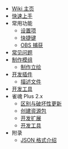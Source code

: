 - [Wiki 主页](https://github.com/MajsoulPlus/majsoul-plus/wiki/Home)
- [快速上手](https://github.com/MajsoulPlus/majsoul-plus/wiki/QuickStart)
- 常用功能
  - [设置项](https://github.com/MajsoulPlus/majsoul-plus/wiki/Settings)
  - [快捷键](https://github.com/MajsoulPlus/majsoul-plus/wiki/Shortcuts)
  - [OBS 捕获](https://github.com/MajsoulPlus/majsoul-plus/wiki/OBS)
- [常见问题](https://github.com/MajsoulPlus/majsoul-plus/wiki/FAQ)
- [制作模组](https://github.com/MajsoulPlus/majsoul-plus/wiki/CourseMod)
  - [制作立绘](https://github.com/MajsoulPlus/majsoul-plus/wiki/Imagemod)
- [开发插件](https://github.com/MajsoulPlus/majsoul-plus/wiki/CourseExecute)
  - [描述文件](https://github.com/MajsoulPlus/majsoul-plus/wiki/ExecuteDesc)
- [开发工具](https://github.com/MajsoulPlus/majsoul-plus/wiki/CourseTool)
- 雀魂 Plus 2.x
  - [区别与破坏性更新](https://github.com/MajsoulPlus/majsoul-plus/wiki/v2_change)
  - [创建资源包](https://github.com/MajsoulPlus/majsoul-plus/wiki/v2_resourcepack)
  - [开发扩展](https://github.com/MajsoulPlus/majsoul-plus/wiki/v2_extension)
  - [开发工具](https://github.com/MajsoulPlus/majsoul-plus/wiki/v2_tool)
- 附录
  - [JSON 格式介绍](https://github.com/MajsoulPlus/majsoul-plus/wiki/JsonFormat)
